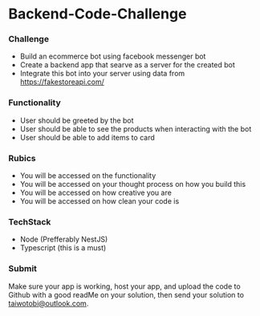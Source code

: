 # Backend-Code-Challenge

### Challenge
- Build an ecommerce bot using facebook messenger bot
- Create a backend app that searve as a server for the created bot
- Integrate this bot into your server using data from https://fakestoreapi.com/

### Functionality
- User should be greeted by the bot
- User should be able to see the products when interacting with the bot
- User should be able to add items to card

### Rubics
- You will be accessed on the functionality
- You will be accessed on your thought process on how you build this
- You will be accessed on how creative you are
- You will be accessed on how clean your code is

### TechStack
- Node (Prefferably NestJS)
- Typescript (this is a must)

### Submit
Make sure your app is working, host your app, and  upload the code to Github with a good readMe on your solution, then send your solution to taiwotobi@outlook.com.
